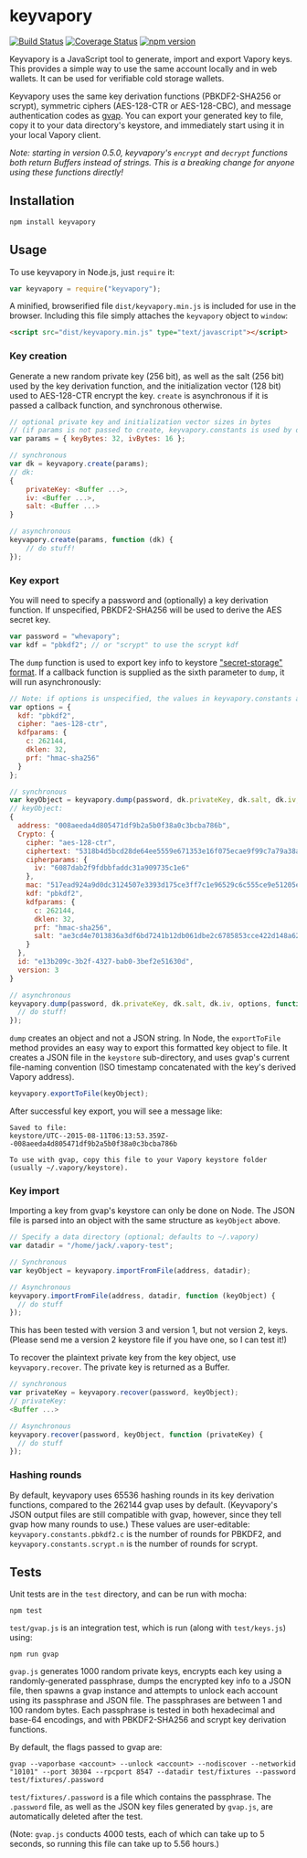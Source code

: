 # keyvapory

[![Build Status](https://travis-ci.org/vaporyjs/keyvapory.svg?branch=master)](https://travis-ci.org/vaporyjs/keyvapory) [![Coverage Status](https://coveralls.io/repos/github/vaporyjs/keyvapory/badge.svg?branch=master)](https://coveralls.io/github/vaporyjs/keyvapory?branch=master) [![npm version](https://badge.fury.io/js/keyvapory.svg)](http://badge.fury.io/js/keyvapory)

Keyvapory is a JavaScript tool to generate, import and export Vapory keys.  This provides a simple way to use the same account locally and in web wallets.  It can be used for verifiable cold storage wallets.

Keyvapory uses the same key derivation functions (PBKDF2-SHA256 or scrypt), symmetric ciphers (AES-128-CTR or AES-128-CBC), and message authentication codes as [gvap](https://github.com/vapory/go-vapory).  You can export your generated key to file, copy it to your data directory's keystore, and immediately start using it in your local Vapory client.

*Note: starting in version 0.5.0, keyvapory's `encrypt` and `decrypt` functions both return Buffers instead of strings.  This is a breaking change for anyone using these functions directly!*

## Installation

```
npm install keyvapory
```

## Usage

To use keyvapory in Node.js, just `require` it:

```javascript
var keyvapory = require("keyvapory");
```

A minified, browserified file `dist/keyvapory.min.js` is included for use in the browser.  Including this file simply attaches the `keyvapory` object to `window`:

```html
<script src="dist/keyvapory.min.js" type="text/javascript"></script>
```

### Key creation

Generate a new random private key (256 bit), as well as the salt (256 bit) used by the key derivation function, and the initialization vector (128 bit) used to AES-128-CTR encrypt the key.  `create` is asynchronous if it is passed a callback function, and synchronous otherwise.

```javascript
// optional private key and initialization vector sizes in bytes
// (if params is not passed to create, keyvapory.constants is used by default)
var params = { keyBytes: 32, ivBytes: 16 };

// synchronous
var dk = keyvapory.create(params);
// dk:
{
    privateKey: <Buffer ...>,
    iv: <Buffer ...>,
    salt: <Buffer ...>
}

// asynchronous
keyvapory.create(params, function (dk) {
    // do stuff!
});
```

### Key export

You will need to specify a password and (optionally) a key derivation function.  If unspecified, PBKDF2-SHA256 will be used to derive the AES secret key.

```javascript
var password = "whevapory";
var kdf = "pbkdf2"; // or "scrypt" to use the scrypt kdf
```

The `dump` function is used to export key info to keystore ["secret-storage" format](https://github.com/vapory/wiki/wiki/Web3-Secret-Storage-Definition).  If a callback function is supplied as the sixth parameter to `dump`, it will run asynchronously:

```javascript
// Note: if options is unspecified, the values in keyvapory.constants are used.
var options = {
  kdf: "pbkdf2",
  cipher: "aes-128-ctr",
  kdfparams: {
    c: 262144,
    dklen: 32,
    prf: "hmac-sha256"
  }
};

// synchronous
var keyObject = keyvapory.dump(password, dk.privateKey, dk.salt, dk.iv, options);
// keyObject:
{
  address: "008aeeda4d805471df9b2a5b0f38a0c3bcba786b",
  Crypto: {
    cipher: "aes-128-ctr",
    ciphertext: "5318b4d5bcd28de64ee5559e671353e16f075ecae9f99c7a79a38af5f869aa46",
    cipherparams: {
      iv: "6087dab2f9fdbbfaddc31a909735c1e6"
    },
    mac: "517ead924a9d0dc3124507e3393d175ce3ff7c1e96529c6c555ce9e51205e9b2",
    kdf: "pbkdf2",
    kdfparams: {
      c: 262144,
      dklen: 32,
      prf: "hmac-sha256",
      salt: "ae3cd4e7013836a3df6bd7241b12db061dbe2c6785853cce422d148a624ce0bd"
    }
  },
  id: "e13b209c-3b2f-4327-bab0-3bef2e51630d",
  version: 3
}

// asynchronous
keyvapory.dump(password, dk.privateKey, dk.salt, dk.iv, options, function (keyObject) {
  // do stuff!
});
```

`dump` creates an object and not a JSON string.  In Node, the `exportToFile` method provides an easy way to export this formatted key object to file.  It creates a JSON file in the `keystore` sub-directory, and uses gvap's current file-naming convention (ISO timestamp concatenated with the key's derived Vapory address).

```javascript
keyvapory.exportToFile(keyObject);
```

After successful key export, you will see a message like:

```
Saved to file:
keystore/UTC--2015-08-11T06:13:53.359Z--008aeeda4d805471df9b2a5b0f38a0c3bcba786b

To use with gvap, copy this file to your Vapory keystore folder
(usually ~/.vapory/keystore).
```

### Key import

Importing a key from gvap's keystore can only be done on Node.  The JSON file is parsed into an object with the same structure as `keyObject` above.

```javascript
// Specify a data directory (optional; defaults to ~/.vapory)
var datadir = "/home/jack/.vapory-test";

// Synchronous
var keyObject = keyvapory.importFromFile(address, datadir);

// Asynchronous
keyvapory.importFromFile(address, datadir, function (keyObject) {
  // do stuff
});
```
This has been tested with version 3 and version 1, but not version 2, keys.  (Please send me a version 2 keystore file if you have one, so I can test it!)

To recover the plaintext private key from the key object, use `keyvapory.recover`.  The private key is returned as a Buffer.

```javascript
// synchronous
var privateKey = keyvapory.recover(password, keyObject);
// privateKey:
<Buffer ...>

// Asynchronous
keyvapory.recover(password, keyObject, function (privateKey) {
  // do stuff
});
```

### Hashing rounds

By default, keyvapory uses 65536 hashing rounds in its key derivation functions, compared to the 262144 gvap uses by default.  (Keyvapory's JSON output files are still compatible with gvap, however, since they tell gvap how many rounds to use.)  These values are user-editable: `keyvapory.constants.pbkdf2.c` is the number of rounds for PBKDF2, and `keyvapory.constants.scrypt.n` is the number of rounds for scrypt.

## Tests

Unit tests are in the `test` directory, and can be run with mocha:

```
npm test
```

`test/gvap.js` is an integration test, which is run (along with `test/keys.js`) using:

```
npm run gvap
```

`gvap.js` generates 1000 random private keys, encrypts each key using a randomly-generated passphrase, dumps the encrypted key info to a JSON file, then spawns a gvap instance and attempts to unlock each account using its passphrase and JSON file.  The passphrases are between 1 and 100 random bytes.  Each passphrase is tested in both hexadecimal and base-64 encodings, and with PBKDF2-SHA256 and scrypt key derivation functions.

By default, the flags passed to gvap are:

```
gvap --vaporbase <account> --unlock <account> --nodiscover --networkid "10101" --port 30304 --rpcport 8547 --datadir test/fixtures --password test/fixtures/.password
```

`test/fixtures/.password` is a file which contains the passphrase.  The `.password` file, as well as the JSON key files generated by `gvap.js`, are automatically deleted after the test.

(Note: `gvap.js` conducts 4000 tests, each of which can take up to 5 seconds, so running this file can take up to 5.56 hours.)
